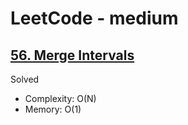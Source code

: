 # LeetCode - medium

## [56. Merge Intervals](https://leetcode.com/problems/merge-intervals/)

Solved

* Complexity: O(N)
* Memory: O(1)
